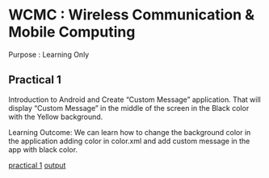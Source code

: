 # WCMC : Wireless Communication & Mobile Computing
Purpose : Learning Only

## Practical 1

Introduction to Android and Create “Custom Message” application. That will display “Custom Message” in the middle of the screen in the Black color with the Yellow background.

Learning Outcome:
We can learn how to change the background color in the application adding color in color.xml and add custom message in the app with black color.  

[practical 1](https://github.com/Mandip17IT009/WCMC_17IT009/blob/master/Practicals/WCMC_PR1_17IT009.rar)
[output](https://github.com/Mandip17IT009/WCMC_17IT009/blob/master/output/PR1.JPG)


